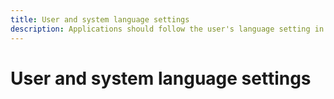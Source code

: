 ```yaml
---
title: User and system language settings
description: Applications should follow the user's language setting in the operating system as a default, not the system language.
---
```

# User and system language settings
